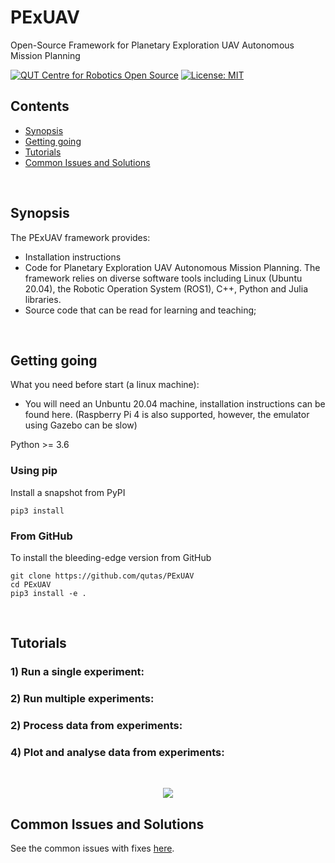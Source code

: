 # PExUAV
Open-Source Framework for Planetary Exploration UAV Autonomous Mission Planning


[![QUT Centre for Robotics Open Source](https://github.com/qcr/qcr.github.io/raw/master/misc/badge.svg)](https://qcr.github.io)
[![License: MIT](https://img.shields.io/badge/License-BSD-yellow.svg)](https://opensource.org/licenses/BSD-3-Clause)


## Contents

- [Synopsis](#1)
- [Getting going](#2)
- [Tutorials](#3)
- [Common Issues and Solutions](#4)

<br>

<a id='1'></a>

## Synopsis


The PExUAV framework provides:

- Installation instructions
- Code for Planetary Exploration UAV Autonomous Mission Planning. The framework relies on diverse software tools including Linux (Ubuntu 20.04), the Robotic Operation System (ROS1), C++, Python and Julia libraries.
- Source code that can be read for learning and teaching;

<br>

<a id='2'></a>
## Getting going

What you need before start (a linux machine):

-   You will need an Unbuntu 20.04 machine, installation instructions can be found here. (Raspberry Pi 4 is also supported, however, the emulator using Gazebo can be slow)


Python >= 3.6

### Using pip

Install a snapshot from PyPI

```shell script
pip3 install 
```

### From GitHub

To install the bleeding-edge version from GitHub

```shell script
git clone https://github.com/qutas/PExUAV
cd PExUAV
pip3 install -e .
```

<br>

<a id='3'></a>

## Tutorials

### 1) Run a single experiment:

### 2) Run multiple experiments:

### 2) Process data from experiments:

### 4) Plot and analyse data from experiments:

<br>

<a id='4'></a>

<p align="center">
	<img src=".gif">
</p>

<a id='8'></a>

## Common Issues and Solutions

See the common issues with fixes [here](https://github.com/qutas/PExUAV/issues).